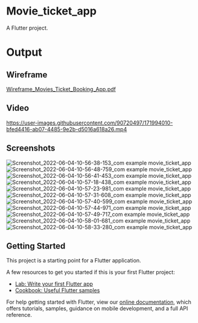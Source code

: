 # Movie_ticket_app

A Flutter project.

# Output

## Wireframe

[Wireframe_Movies_Ticket_Booking_App.pdf](https://github.com/manisha1924/Movie_ticket_app/files/8837426/Wireframe_Movies_Ticket_Booking_App.pdf)



## Video

https://user-images.githubusercontent.com/90720497/171994010-bfed4416-ab07-4485-9e2b-d5016a618a26.mp4


## Screenshots

![Screenshot_2022-06-04-10-56-38-153_com example movie_ticket_app](https://user-images.githubusercontent.com/90720497/171993517-8bf349d3-1d1d-4db6-8152-2159d85940b7.jpg)
![Screenshot_2022-06-04-10-56-48-759_com example movie_ticket_app](https://user-images.githubusercontent.com/90720497/171993528-844f9cab-90e9-468c-a925-2698fa227843.jpg)
![Screenshot_2022-06-04-10-56-41-453_com example movie_ticket_app](https://user-images.githubusercontent.com/90720497/171993534-67f9a916-6eee-4084-98d6-55d2c0fd0195.jpg)
![Screenshot_2022-06-04-10-57-18-438_com example movie_ticket_app](https://user-images.githubusercontent.com/90720497/171993544-aa0f75d7-7836-45d4-ae44-6c61befbdec1.jpg)
![Screenshot_2022-06-04-10-57-23-981_com example movie_ticket_app](https://user-images.githubusercontent.com/90720497/171993548-dac5d6a9-38ab-4977-86bb-4f800f64f95d.jpg)
![Screenshot_2022-06-04-10-57-31-608_com example movie_ticket_app](https://user-images.githubusercontent.com/90720497/171993561-a1dd1889-396e-4245-8e17-1a2feeb73f1c.jpg)
![Screenshot_2022-06-04-10-57-40-599_com example movie_ticket_app](https://user-images.githubusercontent.com/90720497/171993565-ad780b49-1885-40fd-8abe-d056bb7c1049.jpg)
![Screenshot_2022-06-04-10-57-44-971_com example movie_ticket_app](https://user-images.githubusercontent.com/90720497/171993568-f6f67810-725e-470b-9ab9-ac63bae520cd.jpg)
![Screenshot_2022-06-04-10-57-49-717_com example movie_ticket_app](https://user-images.githubusercontent.com/90720497/171993723-4b6b2bef-edd6-47dc-9293-ca0b2589417b.jpg)
![Screenshot_2022-06-04-10-58-01-681_com example movie_ticket_app](https://user-images.githubusercontent.com/90720497/171993729-97ed50a7-adf8-4132-9d4d-0c78c79bec8a.jpg)
![Screenshot_2022-06-04-10-58-33-280_com example movie_ticket_app](https://user-images.githubusercontent.com/90720497/171993587-1f1bc28a-f70a-4331-997c-2ee2949d3f91.jpg)









## Getting Started

This project is a starting point for a Flutter application.

A few resources to get you started if this is your first Flutter project:

- [Lab: Write your first Flutter app](https://flutter.dev/docs/get-started/codelab)
- [Cookbook: Useful Flutter samples](https://flutter.dev/docs/cookbook)

For help getting started with Flutter, view our
[online documentation](https://flutter.dev/docs), which offers tutorials,
samples, guidance on mobile development, and a full API reference.
